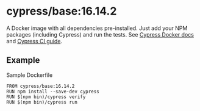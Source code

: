 <!-- WARNING: this file was autogenerated by generate-base-image.js -->
# cypress/base:16.14.2

A Docker image with all dependencies pre-installed.
Just add your NPM packages (including Cypress) and run the tests.
See [Cypress Docker docs](https://on.cypress.io/docker) and
[Cypress CI guide](https://on.cypress.io/ci).

## Example

Sample Dockerfile

```
FROM cypress/base:16.14.2
RUN npm install --save-dev cypress
RUN $(npm bin)/cypress verify
RUN $(npm bin)/cypress run
```
